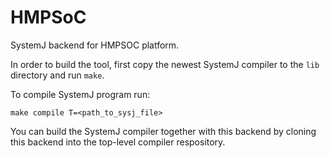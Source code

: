 # HMPSoC
SystemJ backend for HMPSOC platform.

In order to build the tool, first copy the newest SystemJ compiler to the `lib` directory and run `make`.

To compile SystemJ program run:

    make compile T=<path_to_sysj_file>

You can build the SystemJ compiler together with this backend by cloning this backend into the top-level compiler respository.
